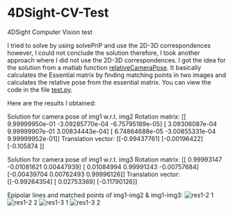 # 4DSight-CV-Test
4DSight Computer Vision test

I tried to solve by using solvePnP and use the 2D-3D correspondences however, I could not conclude the solution therefore, I took another approach where I did not use the 2D-3D correspondences. I got the idea for the solution from a matlab function [relativeCameraPose](https://www.mathworks.com/help/vision/ref/relativecamerapose.html#d123e153998). It basically calculates the Essential matrix by finding matching points in two images and calculates the relative pose from the essential matrix. You can view the code in the file [test.py](https://github.com/ardaOnal/4DSight-CV-Test/blob/main/test.py).

Here are the results I obtained:

Solution for camera pose of img1 w.r.t. img2
Rotation matrix:
[[ 9.99999950e-01 -3.09285770e-04 -6.75795189e-05]
 [ 3.09306087e-04  9.99999907e-01  3.00834443e-04]
 [ 6.74864688e-05 -3.00855331e-04  9.99999952e-01]]
Translation vector:
[[-0.99437761]
 [-0.00196422]
 [-0.105874  ]]


Solution for camera pose of img1 w.r.t. img3
Rotation matrix:
[[ 0.99993147 -0.01081621  0.00447939]
 [ 0.01084994  0.99991243 -0.00757684]
 [-0.00439704  0.00762493  0.99996126]]
Translation vector:
[[-0.99264354]
 [ 0.02753369]
 [-0.11790126]]
 


Epipolar lines and matched points of img1-img2 & img1-img3:
![res1-2 1](https://user-images.githubusercontent.com/63498645/134078659-71e2534b-45cd-402a-b41e-78cc3a819ac8.png)
![res1-2 2](https://user-images.githubusercontent.com/63498645/134078670-121b0559-cc17-418d-a36c-9a95e5ce3131.png)
![res1-3 1](https://user-images.githubusercontent.com/63498645/134078695-46b66873-a058-42f2-8559-071734254822.png)
![res1-3 2](https://user-images.githubusercontent.com/63498645/134078632-84a4cea0-eede-4e06-83e7-d5adf94d2a43.png)






